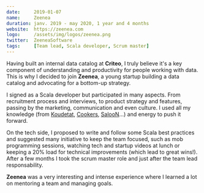 ```yaml
---
date:     2019-01-07
name:     Zeenea
duration: janv. 2019 - may 2020, 1 year and 4 months
website:  https://zeenea.com
logo:     /assets/img/logos/zeenea.png
twitter:  ZeeneaSoftware
tags:     [Team lead, Scala developer, Scrum master]
---
```


Having built an internal data catalog at **Criteo**, I truly believe it's a key component of understanding and productivity for people working with data.
This is why I decided to join **Zeenea**, a young startup building a data catalog and advocating for a bottom-up strategy.

I signed as a Scala developer but participated in many aspects. From recruitment process and interviews, to product strategy and features, passing by the marketing,
communication and even culture. I used all my knowledge (from [Koudetat](#koudetat), [Cookers](#cookers), [SalooN](#saloon)...) and energy to push it forward.

On the tech side, I proposed to write and follow some Scala best practices and suggested many initiative to keep the team focused,
such as mob programming sessions, watching tech and startup videos at lunch or keeping a 20% load for technical improvements (which lead to great wins!).
After a few months I took the scrum master role and just after the team lead responsability.

**Zeenea** was a very interesting and intense experience where I learned a lot on mentoring a team and managing goals.

